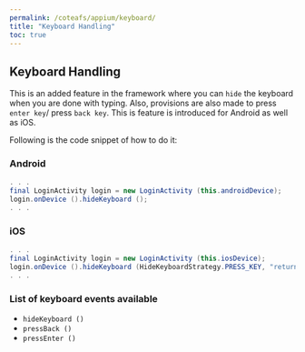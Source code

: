```yaml
---
permalink: /coteafs/appium/keyboard/
title: "Keyboard Handling"
toc: true
---
```


## Keyboard Handling

This is an added feature in the framework where you can `hide` the keyboard when you are done with typing. 
Also, provisions are also made to press `enter key`/ press `back key`. 
This is feature is introduced for Android as well as iOS. 

Following is the code snippet of how to do it:

### Android

```java
. . .
final LoginActivity login = new LoginActivity (this.androidDevice);
login.onDevice ().hideKeyboard ();
. . .
```

### iOS

```java
. . .
final LoginActivity login = new LoginActivity (this.iosDevice);
login.onDevice ().hideKeyboard (HideKeyboardStrategy.PRESS_KEY, "return");
. . .
```

### List of keyboard events available
* `hideKeyboard ()`
* `pressBack ()`
* `pressEnter ()`
